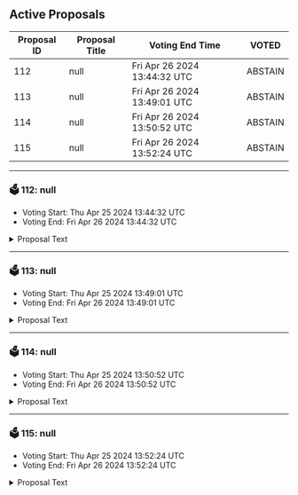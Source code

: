 ## Active Proposals

| Proposal ID | Proposal Title | Voting End Time | VOTED |
|-------------|----------------|-----------------|-------|
| 112 | null | Fri Apr 26 2024 13:44:32 UTC | ABSTAIN |
| 113 | null | Fri Apr 26 2024 13:49:01 UTC | ABSTAIN |
| 114 | null | Fri Apr 26 2024 13:50:52 UTC | ABSTAIN |
| 115 | null | Fri Apr 26 2024 13:52:24 UTC | ABSTAIN |

---

### 🗳 112: null
- Voting Start: Thu Apr 25 2024 13:44:32 UTC
- Voting End: Fri Apr 26 2024 13:44:32 UTC

<details>
<summary>Proposal Text</summary>
 
null
</details>

---

### 🗳 113: null
- Voting Start: Thu Apr 25 2024 13:49:01 UTC
- Voting End: Fri Apr 26 2024 13:49:01 UTC

<details>
<summary>Proposal Text</summary>
 
null
</details>

---

### 🗳 114: null
- Voting Start: Thu Apr 25 2024 13:50:52 UTC
- Voting End: Fri Apr 26 2024 13:50:52 UTC

<details>
<summary>Proposal Text</summary>
 
null
</details>

---

### 🗳 115: null
- Voting Start: Thu Apr 25 2024 13:52:24 UTC
- Voting End: Fri Apr 26 2024 13:52:24 UTC

<details>
<summary>Proposal Text</summary>
 
null
</details>
